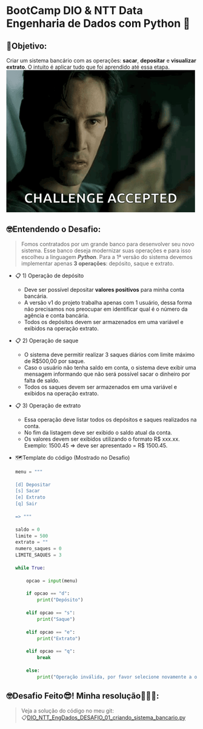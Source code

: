 # BootCamp DIO & NTT Data Engenharia de Dados com Python 🐍

## 🎯Objetivo:
Criar um sistema bancário com as operações: **sacar**, **depositar** e **visualizar extrato**.
O intuito é aplicar tudo que foi aprendido até essa etapa.
    ![alt text](img_DesafioAceito.png)

    
## 🤓Entendendo o Desafio:
>Fomos contratados por um grande banco para desenvolver seu novo sistema.
Esse banco deseja modernizar suas operações e para isso escolheu a linguagem ***Python***.
Para a 1ª versão do sistema devemos implementar apenas **3 operações**: depósito, saque e extrato.
    


- 📋 1) Operação de depósito
    - Deve ser possível depositar **valores positivos** para minha conta bancária.
    - A versão v1 do projeto trabalha apenas com 1 usuário, dessa forma não precisamos nos preocupar em identificar qual é o número da agência e conta bancária.
    - Todos os depósitos devem ser armazenados em uma variável e exibidos na operação extrato.
- 📋 2) Operação de saque
    - O sistema deve permitir realizar 3 saques diários com limite máximo de R$500,00 por saque.
    - Caso o usuário não tenha saldo em conta, o sistema deve exibir uma mensagem informando que não será possível sacar o dinheiro por falta de saldo.
    - Todos os saques devem ser armazenados em uma variável e exibidos na operação extrato.
- 📋 3) Operação de extrato
    - Essa operação deve listar todos os depósitos e saques realizados na conta.
    - No fim da listagem deve ser exibido o saldo atual da conta.
    - Os valores devem ser exibidos utilizando o formato R$ xxx.xx.
    Exemplo: 1500.45 ⇒ deve ser apresentado = R$ 1500.45.

- 🗺️Template do código (Mostrado no Desafio)
    
    ```python
    menu = """
    
    [d] Depositar
    [s] Sacar
    [e] Extrato
    [q] Sair
    
    => """
    
    saldo = 0
    limite = 500
    extrato = ""
    numero_saques = 0
    LIMITE_SAQUES = 3
    
    while True:
    
        opcao = input(menu)
    
        if opcao == "d":
            print("Depósito")
    
        elif opcao == "s":
            print("Saque")
    
        elif opcao == "e":
            print("Extrato")
    
        elif opcao == "q":
            break
    
        else:
            print("Operação inválida, por favor selecione novamente a operação desejada.")
    ```

## 🤓Desafio Feito😎! Minha resolução🎉🎉🎉:
> Veja a solução do código no meu git:  
> 📋[DIO_NTT_EngDados_DESAFIO_01_criando_sistema_bancario.py](https://github.com/Roberto-Pfaltzgraff/estudos_prg-Python/blob/main/DIO/NTT_EngDados/Desafios/DIO_NTT_EngDados_DESAFIO_01_criando_sistema_bancario.py)